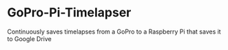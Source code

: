 # GoPro-Pi-Timelapser
Continuously saves timelapses from a GoPro to a Raspberry Pi that saves it to Google Drive
